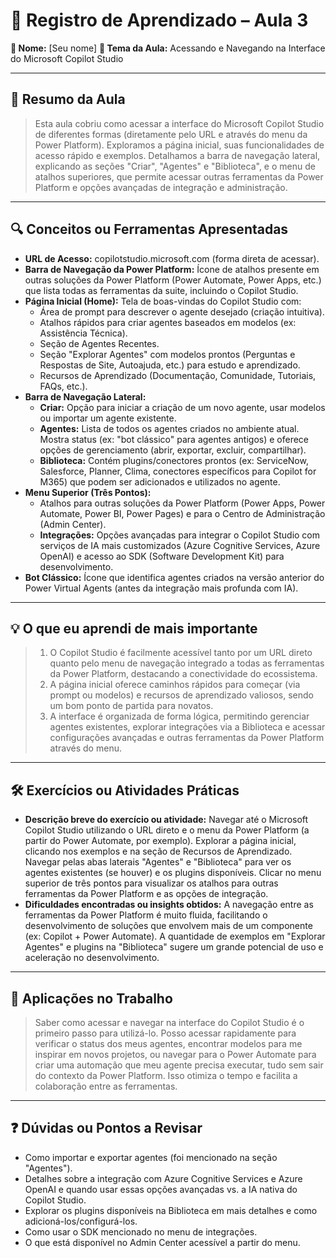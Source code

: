 # 📘 Registro de Aprendizado – Aula 3

**👤 Nome:** [Seu nome]
**🎯 Tema da Aula:** Acessando e Navegando na Interface do Microsoft Copilot Studio

---

## 📝 Resumo da Aula
> Esta aula cobriu como acessar a interface do Microsoft Copilot Studio de diferentes formas (diretamente pelo URL e através do menu da Power Platform). Exploramos a página inicial, suas funcionalidades de acesso rápido e exemplos. Detalhamos a barra de navegação lateral, explicando as seções "Criar", "Agentes" e "Biblioteca", e o menu de atalhos superiores, que permite acessar outras ferramentas da Power Platform e opções avançadas de integração e administração.

---

## 🔍 Conceitos ou Ferramentas Apresentadas
- **URL de Acesso:** copilotstudio.microsoft.com (forma direta de acessar).
- **Barra de Navegação da Power Platform:** Ícone de atalhos presente em outras soluções da Power Platform (Power Automate, Power Apps, etc.) que lista todas as ferramentas da suite, incluindo o Copilot Studio.
- **Página Inicial (Home):** Tela de boas-vindas do Copilot Studio com:
    - Área de prompt para descrever o agente desejado (criação intuitiva).
    - Atalhos rápidos para criar agentes baseados em modelos (ex: Assistência Técnica).
    - Seção de Agentes Recentes.
    - Seção "Explorar Agentes" com modelos prontos (Perguntas e Respostas de Site, Autoajuda, etc.) para estudo e aprendizado.
    - Recursos de Aprendizado (Documentação, Comunidade, Tutoriais, FAQs, etc.).
- **Barra de Navegação Lateral:**
    - **Criar:** Opção para iniciar a criação de um novo agente, usar modelos ou importar um agente existente.
    - **Agentes:** Lista de todos os agentes criados no ambiente atual. Mostra status (ex: "bot clássico" para agentes antigos) e oferece opções de gerenciamento (abrir, exportar, excluir, compartilhar).
    - **Biblioteca:** Contém plugins/conectores prontos (ex: ServiceNow, Salesforce, Planner, Clima, conectores específicos para Copilot for M365) que podem ser adicionados e utilizados no agente.
- **Menu Superior (Três Pontos):**
    - Atalhos para outras soluções da Power Platform (Power Apps, Power Automate, Power BI, Power Pages) e para o Centro de Administração (Admin Center).
    - **Integrações:** Opções avançadas para integrar o Copilot Studio com serviços de IA mais customizados (Azure Cognitive Services, Azure OpenAI) e acesso ao SDK (Software Development Kit) para desenvolvimento.
- **Bot Clássico:** Ícone que identifica agentes criados na versão anterior do Power Virtual Agents (antes da integração mais profunda com IA).

---

## 💡 O que eu aprendi de mais importante
> 1.  O Copilot Studio é facilmente acessível tanto por um URL direto quanto pelo menu de navegação integrado a todas as ferramentas da Power Platform, destacando a conectividade do ecossistema.
> 2.  A página inicial oferece caminhos rápidos para começar (via prompt ou modelos) e recursos de aprendizado valiosos, sendo um bom ponto de partida para novatos.
> 3.  A interface é organizada de forma lógica, permitindo gerenciar agentes existentes, explorar integrações via a Biblioteca e acessar configurações avançadas e outras ferramentas da Power Platform através do menu.

---

## 🛠 Exercícios ou Atividades Práticas
- **Descrição breve do exercício ou atividade:** Navegar até o Microsoft Copilot Studio utilizando o URL direto e o menu da Power Platform (a partir do Power Automate, por exemplo). Explorar a página inicial, clicando nos exemplos e na seção de Recursos de Aprendizado. Navegar pelas abas laterais "Agentes" e "Biblioteca" para ver os agentes existentes (se houver) e os plugins disponíveis. Clicar no menu superior de três pontos para visualizar os atalhos para outras ferramentas da Power Platform e as opções de integração.
- **Dificuldades encontradas ou insights obtidos:** A navegação entre as ferramentas da Power Platform é muito fluida, facilitando o desenvolvimento de soluções que envolvem mais de um componente (ex: Copilot + Power Automate). A quantidade de exemplos em "Explorar Agentes" e plugins na "Biblioteca" sugere um grande potencial de uso e aceleração no desenvolvimento.

---

## 📌 Aplicações no Trabalho
> Saber como acessar e navegar na interface do Copilot Studio é o primeiro passo para utilizá-lo. Posso acessar rapidamente para verificar o status dos meus agentes, encontrar modelos para me inspirar em novos projetos, ou navegar para o Power Automate para criar uma automação que meu agente precisa executar, tudo sem sair do contexto da Power Platform. Isso otimiza o tempo e facilita a colaboração entre as ferramentas.

---

## ❓ Dúvidas ou Pontos a Revisar
- Como importar e exportar agentes (foi mencionado na seção "Agentes").
- Detalhes sobre a integração com Azure Cognitive Services e Azure OpenAI e quando usar essas opções avançadas vs. a IA nativa do Copilot Studio.
- Explorar os plugins disponíveis na Biblioteca em mais detalhes e como adicioná-los/configurá-los.
- Como usar o SDK mencionado no menu de integrações.
- O que está disponível no Admin Center acessível a partir do menu.
